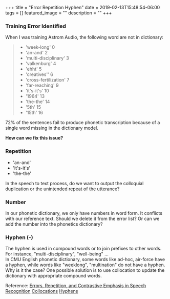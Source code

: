 +++ 
title = "Error Repetition Hyphen" 
date = 2019-02-13T15:48:54-06:00 
tags = []
featured_image = "" 
description = "" 
+++

### Training Error Identified
When I was training Astrom Audio, the following word are not in dictionary:

> * 'week-long' 0
> * 'an-and' 2
> * 'multi-disciplinary' 3
> * 'valkenburg' 4
> * 'ehht' 5
> * 'creatives'' 6
> * 'cross-fertilization' 7
> * 'far-reaching' 9
> * 'it's-it's' 10
> * '1964' 13
> * 'the-the' 14
> * '5th' 15
> * '15th' 16

72% of the sentences fail to produce phonetic transcription because of a single word missing in the dictionary model.

**How can we fix this issue?** 

### Repetition
* 'an-and'
* 'it's-it's'
* 'the-the'

In the speech to text process, do we want to output the colloquial duplication or the unintended repeat of the utterance? 

### Number
In our phonetic dictionary, we only have numbers in word form. It conflicts with our reference text.
Should we delete it from the error list? Or can we add the number into the phonetics dictionary?

### Hyphen (-)
The hyphen is used in compound words or to join prefixes to other words. 
For instance, "multi-disciplinary", "well-being" ... <br>
In CMU English phonetic dictionary, some words like ad-hoc, air-force have a hyphen, while words like "weeklong", "multination" do not have a hyphen.
Why is it the case?
One possible solution is to use collocation to update the dictionary with appropriate compound words.

Reference: 
[Errors, Repetition, and Contrastive Emphasis in Speech Recognition](https://pdfs.semanticscholar.org/d0a1/adf85ef5893b3a84fbb64cca951715e54299.pdf)
[Collocations](https://nlp.stanford.edu/fsnlp/promo/colloc.pdf)
[Hyphens](https://en.oxforddictionaries.com/punctuation/hyphen#hyphens_in_compound_words)